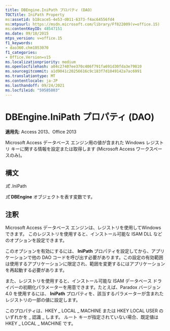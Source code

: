 ```yaml
---
title: DBEngine.IniPath プロパティ (DAO)
TOCTitle: IniPath Property
ms:assetid: b18cace5-4e53-d011-6373-f4ac64556fd4
ms:mtpsurl: https://msdn.microsoft.com/library/Ff822009(v=office.15)
ms:contentKeyID: 48547151
ms.date: 09/18/2015
mtps_version: v=office.15
f1_keywords:
- dao360.chm1053070
f1_categories:
- Office.Version=v15
ms.localizationpriority: medium
ms.openlocfilehash: a84c27407ee370c406f791fa691d30fda3e79810
ms.sourcegitcommit: a1d9041c20256616c9c183f7d1049142a7ac6991
ms.translationtype: MT
ms.contentlocale: ja-JP
ms.lasthandoff: 09/24/2021
ms.locfileid: "59585803"
---
```

# <a name="dbengineinipath-property-dao"></a>DBEngine.IniPath プロパティ (DAO)


**適用先**: Access 2013、Office 2013

Microsoft Access データベース エンジン用の値が含まれた Windows レジストリ キーに関する情報を設定または取得します (Microsoft Access ワークスペースのみ)。

## <a name="syntax"></a>構文

*式* .IniPath

*式* **DBEngine** オブジェクトを表す変数です。

## <a name="remarks"></a>注釈

Microsoft Access データベース エンジンは、レジストリを使用してWindowsできます。 このレジストリを使用すると、インストール可能な ISAM DLL などのオプションを設定できます。

このオプションを有効にするには、 **IniPath** プロパティを設定してから、アプリケーションで他の DAO コードを呼び出す必要があります。この設定の有効範囲は使用するアプリケーションに限定され、範囲を変更するにはアプリケーションを再起動する必要があります。

また、レジストリを使用すると、インストール可能な ISAM データベース ドライバーの初期化パラメーターを用意できます。たとえば、Paradox バージョン 4.0 を使用するには、 **IniPath** プロパティを、該当するパラメーターが含まれたレジストリの一部の値に設定します。

このプロパティは、HKEY \_ LOCAL \_ MACHINE または HKEY LOCAL USER のいずれかを \_ 認識 \_ します。 ルート キーが指定されていない場合、既定値は HKEY \_ LOCAL \_ MACHINE です。

